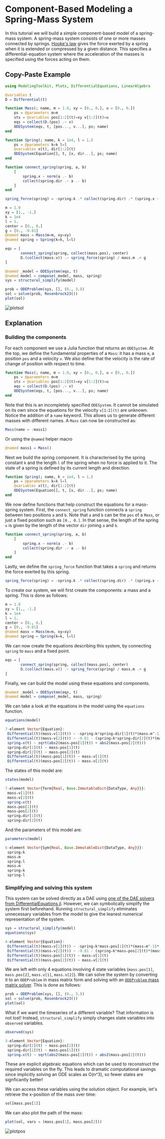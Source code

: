 # Component-Based Modeling a Spring-Mass System

In this tutorial we will build a simple component-based model of a spring-mass system. A spring-mass system consists of one or more masses connected by springs. [Hooke's law](https://en.wikipedia.org/wiki/Hooke%27s_law) gives the force exerted by a spring when it is extended or compressed by a given distance. This specifies a differential-equation system where the acceleration of the masses is specified using the forces acting on them.

## Copy-Paste Example

```julia
using ModelingToolkit, Plots, DifferentialEquations, LinearAlgebra

@variables t
D = Differential(t)

function Mass(; name, m = 1.0, xy = [0., 0.], u = [0., 0.])
    ps = @parameters m=m
    sts = @variables pos[1:2](t)=xy v[1:2](t)=u
    eqs = collect(D.(pos) .~ v)
    ODESystem(eqs, t, [pos..., v...], ps; name)
end

function Spring(; name, k = 1e4, l = 1.)
    ps = @parameters k=k l=l
    @variables x(t), dir[1:2](t)
    ODESystem(Equation[], t, [x, dir...], ps; name)
end

function connect_spring(spring, a, b)
    [
        spring.x ~ norm(a .- b)
        collect(spring.dir .~ a .- b)
    ]
end

spring_force(spring) = -spring.k .* collect(spring.dir) .* (spring.x - spring.l)  ./ spring.x

m = 1.0
xy = [1., -1.]
k = 1e4
l = 1.
center = [0., 0.]
g = [0., -9.81]
@named mass = Mass(m=m, xy=xy)
@named spring = Spring(k=k, l=l)

eqs = [
       connect_spring(spring, collect(mass.pos), center)
       D.(collect(mass.v)) .~ spring_force(spring) / mass.m .+ g
]

@named _model = ODESystem(eqs, t)
@named model = compose(_model, mass, spring)
sys = structural_simplify(model)

prob = ODEProblem(sys, [], (0., 3.))
sol = solve(prob, Rosenbrock23())
plot(sol)
```

![plotsol](https://user-images.githubusercontent.com/23384717/130322185-52ff1523-4ad8-4b24-94d3-3aa2c4a87082.png)

## Explanation
### Building the components
For each component we use a Julia function that returns an `ODESystem`. At the top, we define the fundamental properties of a `Mass`: it has a mass `m`, a position `pos` and a velocity `v`. We also define that the velocity is the rate of change of position with respect to time.

```julia
function Mass(; name, m = 1.0, xy = [0., 0.], u = [0., 0.])
    ps = @parameters m=m
    sts = @variables pos[1:2](t)=xy v[1:2](t)=u
    eqs = collect(D.(pos) .~ v)
    ODESystem(eqs, t, [pos..., v...], ps; name)
end
```

Note that this is an incompletely specified `ODESystem`. It cannot be simulated on its own since the equations for the velocity `v[1:2](t)` are unknown. Notice the addition of a `name` keyword. This allows us to generate different masses with different names. A `Mass` can now be constructed as:

```julia
Mass(name = :mass1)
```

Or using the `@named` helper macro

```julia
@named mass1 = Mass()
```

Next we build the spring component. It is characterised by the spring constant `k` and the length `l` of the spring when no force is applied to it. The state of a spring is defined by its current length and direction.

```julia
function Spring(; name, k = 1e4, l = 1.)
    ps = @parameters k=k l=l
    @variables x(t), dir[1:2](t)
    ODESystem(Equation[], t, [x, dir...], ps; name)
end
```

We now define functions that help construct the equations for a mass-spring system. First, the `connect_spring` function connects a `spring` between two positions `a` and `b`. Note that `a` and `b` can be the `pos` of a `Mass`, or just a fixed position such as `[0., 0.]`. In that sense, the length of the spring `x` is given by the length of the vector `dir` joining `a` and `b`.

```julia
function connect_spring(spring, a, b)
    [
        spring.x ~ norm(a .- b)
        collect(spring.dir .~ a .- b)
    ]
end
```

Lastly, we define the `spring_force` function that takes a `spring` and returns the force exerted by this spring.

```julia
spring_force(spring) = -spring.k .* collect(spring.dir) .* (spring.x - spring.l)  ./ spring.x
```

To create our system, we will first create the components: a mass and a spring. This is done as follows:

```julia
m = 1.0
xy = [1., -1.]
k = 1e4
l = 1.
center = [0., 0.]
g = [0., -9.81]
@named mass = Mass(m=m, xy=xy)
@named spring = Spring(k=k, l=l)
```

We can now create the equations describing this system, by connecting `spring` to `mass` and a fixed point.

```julia
eqs = [
       connect_spring(spring, collect(mass.pos), center)
       D.(collect(mass.v)) .~ spring_force(spring) / mass.m .+ g
]
```

Finally, we can build the model using these equations and components.

```julia
@named _model = ODESystem(eqs, t)
@named model = compose(_model, mass, spring)
```

We can take a look at the equations in the model using the `equations` function.

```julia
equations(model)

7-element Vector{Equation}:
 Differential(t)(mass₊v[1](t)) ~ -spring₊k*spring₊dir[1](t)*(mass₊m^-1)*(spring₊x(t) - spring₊l)*(spring₊x(t)^-1)
 Differential(t)(mass₊v[2](t)) ~ -9.81 - (spring₊k*spring₊dir[2](t)*(mass₊m^-1)*(spring₊x(t) - spring₊l)*(spring₊x(t)^-1))
 spring₊x(t) ~ sqrt(abs2(mass₊pos[1](t)) + abs2(mass₊pos[2](t)))
 spring₊dir[1](t) ~ mass₊pos[1](t)
 spring₊dir[2](t) ~ mass₊pos[2](t)
 Differential(t)(mass₊pos[1](t)) ~ mass₊v[1](t)
 Differential(t)(mass₊pos[2](t)) ~ mass₊v[2](t)
```

The states of this model are:

```julia
states(model)

7-element Vector{Term{Real, Base.ImmutableDict{DataType, Any}}}:
 mass₊v[1](t)
 mass₊v[2](t)
 spring₊x(t)
 mass₊pos[1](t)
 mass₊pos[2](t)
 spring₊dir[1](t)
 spring₊dir[2](t)
```

And the parameters of this model are:

```julia
parameters(model)

6-element Vector{Sym{Real, Base.ImmutableDict{DataType, Any}}}:
 spring₊k
 mass₊m
 spring₊l
 mass₊m
 spring₊k
 spring₊l
```

### Simplifying and solving this system

This system can be solved directly as a DAE using [one of the DAE solvers from DifferentialEquations.jl](https://diffeq.sciml.ai/stable/solvers/dae_solve/). However, we can symbolically simplify the system first beforehand. Running `structural_simplify` eliminates unnecessary variables from the model to give the leanest numerical representation of the system.

```julia
sys = structural_simplify(model)
equations(sys)

4-element Vector{Equation}:
 Differential(t)(mass₊v[1](t)) ~ -spring₊k*mass₊pos[1](t)*(mass₊m^-1)*(sqrt(abs2(mass₊pos[1](t)) + abs2(mass₊pos[2](t))) - spring₊l)*(sqrt(abs2(mass₊pos[1](t)) + abs2(mass₊pos[2](t)))^-1)
 Differential(t)(mass₊v[2](t)) ~ -9.81 - (spring₊k*mass₊pos[2](t)*(mass₊m^-1)*(sqrt(abs2(mass₊pos[1](t)) + abs2(mass₊pos[2](t))) - spring₊l)*(sqrt(abs2(mass₊pos[1](t)) + abs2(mass₊pos[2](t)))^-1))
 Differential(t)(mass₊pos[1](t)) ~ mass₊v[1](t)
 Differential(t)(mass₊pos[2](t)) ~ mass₊v[2](t)
```

We are left with only 4 equations involving 4 state variables (`mass.pos[1]`, `mass.pos[2]`, `mass.v[1]`, `mass.v[2]`). We can solve the system by converting it to an `ODEProblem` in mass matrix form and solving with an [`ODEProblem` mass matrix solver](https://diffeq.sciml.ai/stable/solvers/dae_solve/#OrdinaryDiffEq.jl-(Mass-Matrix)). This is done as follows:

```julia
prob = ODEProblem(sys, [], (0., 3.))
sol = solve(prob, Rosenbrock23())
plot(sol)
```

What if we want the timeseries of a different variable? That information is not lost! Instead, `structural_simplify` simply changes state variables into `observed` variables.

```julia
observed(sys)

3-element Vector{Equation}:
 spring₊dir[2](t) ~ mass₊pos[2](t)
 spring₊dir[1](t) ~ mass₊pos[1](t)
 spring₊x(t) ~ sqrt(abs2(mass₊pos[1](t)) + abs2(mass₊pos[2](t)))
```

These are explicit algebraic equations which can be used to reconstruct the required variables on the fly. This leads to dramatic computational savings since implicitly solving an ODE scales as O(n^3), so fewer states are signficantly better!

We can access these variables using the solution object. For example, let's retrieve the x-position of the mass over time:

```julia
sol[mass.pos[1]]
```

We can also plot the path of the mass:

```julia
plot(sol, vars = (mass.pos[1], mass.pos[2]))
```

![plotpos](https://user-images.githubusercontent.com/23384717/130322197-cff35eb7-0739-471d-a3d9-af83d87f1cc7.png)
